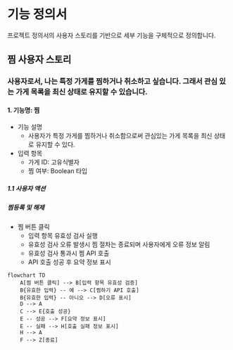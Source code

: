 # 기능 정의서

프로젝트 정의서의 사용자 스토리를 기반으로 세부 기능을 구체적으로 정의합니다.

## 찜 사용자 스토리

### 사용자로서, 나는 특정 가게를 찜하거나 취소하고 싶습니다. 그래서 관심 있는 가게 목록을 최신 상태로 유지할 수 있습니다.
#### 1. 기능명: 찜

* 기능 설명
  * 사용자가 특정 가게를 찜하거나 취소함으로써 관심있는 가게 목록을 최신 상태로 유지할 수 있다.
* 입력 항목
  * 가게 ID: 고유식별자
  * 찜 여부: Boolean 타입

##### 1.1 사용자 액션

##### 찜등록 및 해제

* 찜 버튼 클릭
  * 입력 항목 유효성 검사 실행
  * 유효성 검사 오류 발생시 찜 절차는 종료되며 사용자에게 오류 정보 알림
  * 유효성 검사 통과시 찜 API 호출
  * API 호출 성공 후 요약 정보 표시

```mermaid
flowchart TD
    A[찜 버튼 클릭] --> B[입력 항목 유효성 검증]
    B{유효한 입력} -- 예 --> C[찜하기 API 호출]
    B{유효한 입력} -- 아니오 --> D[오류 표시]
    D --> A
    C --> E{호출 성공}
    E -- 성공 --> F[요약 정보 표시]
    E -- 실패 --> H[호출 실패 정보 표시]
    H --> A
    F --> Z[종료]
```
